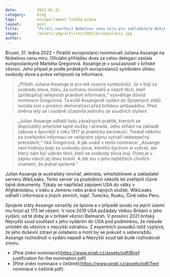 ```yaml
---
date:         2022-01-31
category:     blog
tags:         europarlament lidská-práva
layout:       post
title:        "Piráti navrhují Nobelovu cenu míru pro zakladatele WikiLeaks Juliana Assange"
image:        /assets/img/articles/2022/europoslanci.jpg
author:       
---
```


Brusel, 31. ledna 2022 – Pirátští europoslanci nominovali Juliana Assange na Nobelovu cenu míru. Oficiální přihlášku dnes za celou delegaci zaslala europoslankyně Markéta Gregorová. Assange je v současnosti v britské věznici. Jeho případ je podle pirátských europoslanců symbolem útisku svobody slova a práva veřejnosti na informace.

> „Příběh Juliana Assange je pro mě vysoce symbolický. Je o boji za svobodu slova, tisku, za ochranu novinářů a všech těch, kteří zpřístupňují veřejnosti pravdivé informace,“ vysvětluje důvod nominace Gregorová. Ta kvůli Assangově vydání do Spojených států svolala loni v prosinci demonstraci před britskou ambasádou. Před dvěma lety se i osobně účastnila jednoho ze soudních slyšení. 

> „Julian Assange odhalil řadu závažných praktik, kterých se dopouštěly americké tajné služby i armáda. Jeho stíhání na základě zákona o špionáži z roku 1917 je prakticky perzekucí. Trestat někoho za zveřejnění informací ve veřejném zájmu vytváří nebezpečný precedent,“ říká Gregorová. A jak uvádí v textu nominace: „Assange není hrdinou boje za svobodu slova, kterého bychom si vybrali, ale který nám byl vybrán těmi, kteří se svobody slova bojí. Proto je v zájmu všech jej dnes bránit. A dát mu v jeho nejtěžších chvílích znamení, že jednal správně.“

Julian Assange je australský novinář, aktivista, whistleblower a zakladatel serveru WikiLeaks. Tento server za posledních několik let zveřejnil různé tajné dokumenty. Týkaly se například zapojení USA do války v Afghánistánu, v Iráku a Jemenu nebo práce tajných služeb. WikiLeaks odhalil i informace o jiných zemích, např. Turecku, Rusku, Číně nebo Peru. 

Spojené státy Assange označily za špiona a v případě soudu na jejich území mu hrozí až 175 let vězení. V roce 2019 USA požádaly Velkou Británii o jeho vydání, od té doby je v britské věznici Belmarsh. V prosinci 2021 britský Nejvyšší soud souhlasil s jeho vydáním do USA pod podmínkou, že nebude umístěn do věznice s nejvyšší ostrahou. Z expertních posudků totiž vyplývá, že jeho duševní zdraví je oslabeno a mohl by se pokusit o sebevraždu. Assange rozhodnutí o vydání napadl a Nejvyšší soud tak bude rozhodovat znovu.

* [Plné znění nominace](https://www.pirati.cz/assets/pdf/Brief justification for the nomination.pdf)
* [Plné znění nominace v češtině](https://www.pirati.cz/assets/pdf/Text nominace v češtině.pdf)
